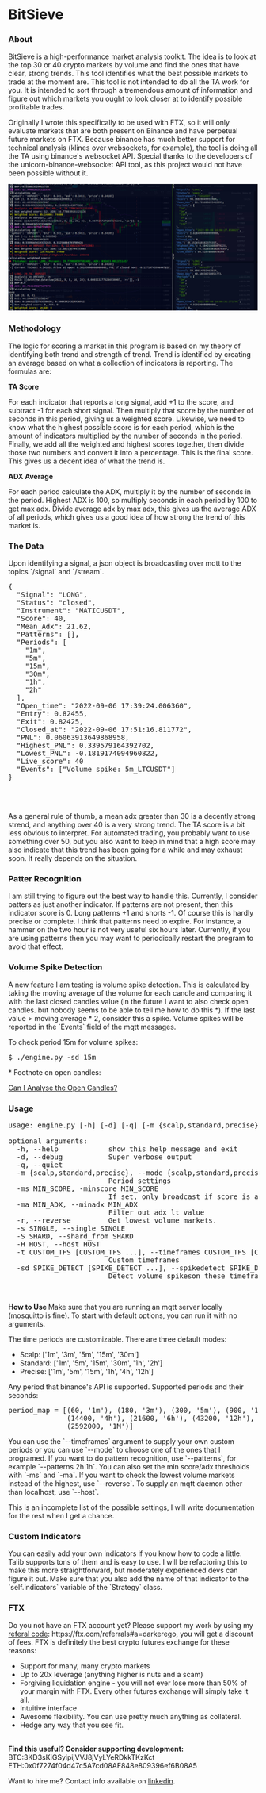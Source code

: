
# BitSieve 

### About

<p>
BitSieve is a high-performance market analysis toolkit. The idea is to look at the top 30 or 40 crypto markets by volume 
and find the ones that have clear, strong trends. This tool identifies what the best possible markets to trade at the 
moment are. This tool is not intended to do all the TA work for you. It is intended to sort through a tremendous amount 
of information and figure out which markets you ought to look closer at to identify possible profitable trades.

Originally I wrote this specifically to be used with FTX, so it will only evaluate markets that are both present on 
Binance and have perpetual future markets on FTX. Because binance has much better support for technical analysis 
(klines over websockets, for example), the tool is doing all the TA using binance's websocket API. 
Special thanks to the developers of the unicorn-binance-websocket API tool, as this project would not have been possible
without it.
</p>

![alt text](img/demo.png "Bitsieve")


### Methodology
<p>
The logic for scoring a market in this program is based on my theory of identifying both trend and strength of trend. 
Trend is identified by creating an average based on what a collection of indicators is reporting. The formulas are: 
</p>
<b>TA Score</b>

<p>
For each indicator that reports a long signal, add +1 to the score, and subtract -1 for each short signal. Then multiply 
that score by the number of seconds in this period, giving us a weighted score. Likewise, we need to know what the highest 
possible score is for each period, which is the amount of indicators multiplied by the number of seconds in the period. 
Finally, we add all the weighted and highest scores together, then divide those two numbers and convert it into a 
percentage. This is the final score. This gives us a decent idea of what the trend is.
</p>
<b>ADX Average</b>
<p>
For each period calculate the ADX, multiply it by the number of seconds in the period. Highest ADX is 100, so multiply 
seconds in each period by 100 to get max adx. Divide average adx by max adx, this gives us the average ADX of all 
periods, which gives us a good idea of how strong the trend of this market is.
</p>

 ### The Data

<p>
Upon identifying a signal, a json object is broadcasting over mqtt to the topics `/signal` and `/stream`. 

<pre>
{
  "Signal": "LONG",
  "Status": "closed",
  "Instrument": "MATICUSDT",
  "Score": 40,
  "Mean_Adx": 21.62,
  "Patterns": [],
  "Periods": [
    "1m",
    "5m",
    "15m",
    "30m",
    "1h",
    "2h"
  ],
  "Open_time": "2022-09-06 17:39:24.006360",
  "Entry": 0.82455,
  "Exit": 0.82425,
  "Closed_at": "2022-09-06 17:51:16.811772",
  "PNL": 0.06063913649868958,
  "Highest_PNL": 0.339579164392702,
  "Lowest_PNL": -0.1819174094960822,
  "Live_score": 40
  "Events": ["Volume spike: 5m_LTCUSDT"]
}



</pre>

<p>
As a general rule of thumb, a mean adx greater than 30 is a decently strong strend, and anything over 40 is a very 
strong trend. The TA score is a bit less obvious to interpret. For automated trading, you probably want to use 
something over 50, but you also want to keep in mind that a high score may also indicate that this trend has been 
going for a while and may exhaust soon. It really depends on the situation.
</p>


### Patter Recognition

<p>
I am still trying to figure out the best way to handle this. Currently, I consider patters as just another indicator. 
If patterns are not present, then this indicator score is 0. Long patterns +1 and shorts -1. Of course this is hardly 
precise or complete. I think that patterns need to expire. For instance, a hammer on the two hour is not very useful 
six hours later. Currently, if you are using patterns then you may want to periodically restart the program to avoid 
that effect. 
</p>

### Volume Spike Detection
<p>
A new feature I am testing is volume spike detection. This is calculated by taking the moving average of the 
volume for each candle and comparing it with the last closed candles value (in the future I want to also 
check open candles. but nobody seems to be able to tell me how to do this *). If the last value > moving average * 2, 
consider this a spike. Volume spikes will be reported in the `Events` field of the mqtt messages.
</p>
<p>
To check period 15m for volume spikes:
</p>
<pre>
$ ./engine.py -sd 15m
</pre>

<p>
* Footnote on open candles:

[Can I Analyse the Open Candles?](https://stackoverflow.com/questions/71811026/using-binance-websockets-with-ta-lib-can-i-analyse-the-open-candles)
</p>

### Usage 

<pre>
usage: engine.py [-h] [-d] [-q] [-m {scalp,standard,precise}] [-ms MIN_SCORE] [-ma MIN_ADX] [-r] [-s SINGLE] [-S SHARD] [-H HOST] [-t CUSTOM_TFS [CUSTOM_TFS ...]] [-sd SPIKE_DETECT [SPIKE_DETECT ...]]

optional arguments:
  -h, --help            show this help message and exit
  -d, --debug           Super verbose output
  -q, --quiet
  -m {scalp,standard,precise}, --mode {scalp,standard,precise}
                        Period settings
  -ms MIN_SCORE, -minscore MIN_SCORE
                        If set, only broadcast if score is at least this.
  -ma MIN_ADX, --minadx MIN_ADX
                        Filter out adx lt value
  -r, --reverse         Get lowest volume markets.
  -s SINGLE, --single SINGLE
  -S SHARD, --shard_from SHARD
  -H HOST, --host HOST
  -t CUSTOM_TFS [CUSTOM_TFS ...], --timeframes CUSTOM_TFS [CUSTOM_TFS ...]
                        Custom timeframes
  -sd SPIKE_DETECT [SPIKE_DETECT ...], --spikedetect SPIKE_DETECT [SPIKE_DETECT ...]
                        Detect volume spikeson these timeframes.


</pre>

<p>
<b>
How to Use
</b>
Make sure that you are running an mqtt server locally (mosquitto is fine). To start with default options, you can run 
it with no arguments.

The time periods are customizable. There are three default modes:


- Scalp:  ['1m', '3m', '5m', '15m', '30m']
- Standard: ['1m', '5m', '15m', '30m', '1h', '2h']
- Precise: ['1m', '5m', '15m', '1h', '4h', '12h']

Any period that binance's API is supported. Supported periods and their seconds:
</p>


<pre>
period_map = [(60, '1m'), (180, '3m'), (300, '5m'), (900, '15m'), (1800, '30m'), (3600, '1h'), (7200, '2h'),
              (14400, '4h'), (21600, '6h'), (43200, '12h'), (86400, '1d'), (259200, '3d'), (604800, '1w'),
              (2592000, '1M')]
</pre>
<p>
You can use the `--timeframes` argument to supply your own custom periods or you can use `--mode` to choose one of the 
ones that I programed. If you want to do pattern recognition, use `--patterns`, for example `--patterns 2h 1h`. You can 
also set the min score/adx thresholds with `-ms` and `-ma`. If you want to check the lowest volume markets instead of 
the highest, use `--reverse`. To supply an mqtt daemon other than localhost, use `--host`.

This is an incomplete list of the possible settings, I will write documentation for the rest when I get a chance. 
</p>


### Custom Indicators

<p>
You can easily add your own indicators if you know how to code a little. Talib supports tons of them and is easy to 
use. I will be refactoring this to make this more straightforward, but moderately experienced devs can figure it out.
Make sure that you also add the name of that indicator to the `self.indicators` variable of the `Strategy` class.
</p>

### FTX
<p>
Do you not have an FTX account yet? Please support my work by using my 
<a href="https://ftx.com/referrals#a=darkerego">referal code</a>: https://ftx.com/referrals#a=darkerego, you 
will get a discount of fees. FTX is definitely the best crypto futures exchange for these reasons:

- Support for many, many crypto markets
- Up to 20x leverage (anything higher is nuts and a scam)
- Forgiving liquidation engine - you will not ever lose more than 50% of your margin with FTX. Every other futures 
exchange will simply take it all. 
- Intuitive interface
- Awesome flexibility. You can use pretty much anything as collateral.
- Hedge any way that you see fit. 
</p>

<p>
<b><br>
Find this useful? Consider supporting development: </b><br>
BTC:3KD3sKiGSyipijVVJ8jVyLYeRDkkTKzKct<br>
ETH:0x0f7274f04d47c5A7cd08AF848e809396ef6B08A5<br>

Want to hire me? Contact info available on [linkedin](https://www.linkedin.com/in/chev-young-7a22ba152?lipi=urn%3Ali%3Apage%3Ad_flagship3_profile_view_base_contact_details%3Bdsq11bKxQ0uVwSRiLIH5Zg%3D%3D).


</p>
